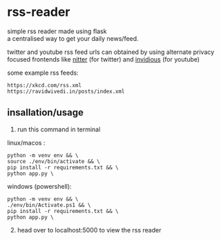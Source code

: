 # rss-reader

simple rss reader made using flask  
a centralised way to get your daily news/feed.

twitter and youtube rss feed urls can obtained by using alternate privacy focused frontends like [nitter](https://nitter.soopy.moe/) (for twitter) and [invidious](https://inv.in.projectsegfau.lt/)  (for youtube)

some example rss feeds:
```
https://xkcd.com/rss.xml
https://ravidwivedi.in/posts/index.xml
```

## insallation/usage

1. run this command in terminal

linux/macos :

```
python -m venv env && \
source ./env/bin/activate && \
pip install -r requirements.txt && \
python app.py \
```

windows (powershell):

```
python -m venv env && \
./env/bin/Activate.ps1 && \
pip install -r requirements.txt && \
python app.py \
```

2. head over to localhost:5000 to view the rss reader
